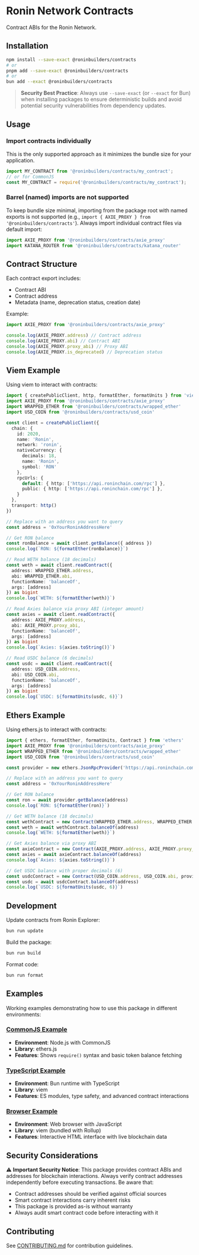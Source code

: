 # Ronin Network Contracts

Contract ABIs for the Ronin Network.

## Installation

```bash
npm install --save-exact @roninbuilders/contracts
# or
pnpm add --save-exact @roninbuilders/contracts
# or
bun add --exact @roninbuilders/contracts
```

> **Security Best Practice**: Always use `--save-exact` (or `--exact` for Bun) when installing packages to ensure deterministic builds and avoid potential security vulnerabilities from dependency updates.

## Usage

### Import contracts individually

This is the only supported approach as it minimizes the bundle size for your application.

```typescript
import MY_CONTRACT from '@roninbuilders/contracts/my_contract';
// or for CommonJS
const MY_CONTRACT = require('@roninbuilders/contracts/my_contract');
```

### Barrel (named) imports are not supported

To keep bundle size minimal, importing from the package root with named exports is not supported (e.g., `import { AXIE_PROXY } from '@roninbuilders/contracts'`). Always import individual contract files via default import:

```typescript
import AXIE_PROXY from '@roninbuilders/contracts/axie_proxy'
import KATANA_ROUTER from '@roninbuilders/contracts/katana_router'
```

## Contract Structure

Each contract export includes:

- Contract ABI
- Contract address
- Metadata (name, deprecation status, creation date)

Example:

```typescript
import AXIE_PROXY from '@roninbuilders/contracts/axie_proxy'

console.log(AXIE_PROXY.address) // Contract address
console.log(AXIE_PROXY.abi) // Contract ABI
console.log(AXIE_PROXY.proxy_abi) // Proxy ABI
console.log(AXIE_PROXY.is_deprecated) // Deprecation status
```

## Viem Example

Using viem to interact with contracts:

```typescript
import { createPublicClient, http, formatEther, formatUnits } from 'viem'
import AXIE_PROXY from '@roninbuilders/contracts/axie_proxy'
import WRAPPED_ETHER from '@roninbuilders/contracts/wrapped_ether'
import USD_COIN from '@roninbuilders/contracts/usd_coin'

const client = createPublicClient({
  chain: {
    id: 2020,
    name: 'Ronin',
    network: 'ronin',
    nativeCurrency: {
      decimals: 18,
      name: 'Ronin',
      symbol: 'RON'
    },
    rpcUrls: {
      default: { http: ['https://api.roninchain.com/rpc'] },
      public: { http: ['https://api.roninchain.com/rpc'] },
    }
  },
  transport: http()
})

// Replace with an address you want to query
const address = '0xYourRoninAddressHere'

// Get RON balance
const ronBalance = await client.getBalance({ address })
console.log(`RON: ${formatEther(ronBalance)}`)

// Read WETH balance (18 decimals)
const weth = await client.readContract({
  address: WRAPPED_ETHER.address,
  abi: WRAPPED_ETHER.abi,
  functionName: 'balanceOf',
  args: [address]
}) as bigint
console.log(`WETH: ${formatEther(weth)}`)

// Read Axies balance via proxy ABI (integer amount)
const axies = await client.readContract({
  address: AXIE_PROXY.address,
  abi: AXIE_PROXY.proxy_abi,
  functionName: 'balanceOf',
  args: [address]
}) as bigint
console.log(`Axies: ${axies.toString()}`)

// Read USDC balance (6 decimals)
const usdc = await client.readContract({
  address: USD_COIN.address,
  abi: USD_COIN.abi,
  functionName: 'balanceOf',
  args: [address]
}) as bigint
console.log(`USDC: ${formatUnits(usdc, 6)}`)
```

## Ethers Example

Using ethers.js to interact with contracts:

```typescript
import { ethers, formatEther, formatUnits, Contract } from 'ethers'
import AXIE_PROXY from '@roninbuilders/contracts/axie_proxy'
import WRAPPED_ETHER from '@roninbuilders/contracts/wrapped_ether'
import USD_COIN from '@roninbuilders/contracts/usd_coin'

const provider = new ethers.JsonRpcProvider('https://api.roninchain.com/rpc')

// Replace with an address you want to query
const address = '0xYourRoninAddressHere'

// Get RON balance
const ron = await provider.getBalance(address)
console.log(`RON: ${formatEther(ron)}`)

// Get WETH balance (18 decimals)
const wethContract = new Contract(WRAPPED_ETHER.address, WRAPPED_ETHER.abi, provider)
const weth = await wethContract.balanceOf(address)
console.log(`WETH: ${formatEther(weth)}`)

// Get Axies balance via proxy ABI
const axieContract = new Contract(AXIE_PROXY.address, AXIE_PROXY.proxy_abi, provider)
const axies = await axieContract.balanceOf(address)
console.log(`Axies: ${axies.toString()}`)

// Get USDC balance with proper decimals (6)
const usdcContract = new Contract(USD_COIN.address, USD_COIN.abi, provider)
const usdc = await usdcContract.balanceOf(address)
console.log(`USDC: ${formatUnits(usdc, 6)}`)
```

## Development

Update contracts from Ronin Explorer:

```bash
bun run update
```

Build the package:

```bash
bun run build
```

Format code:

```bash
bun run format
```

## Examples

Working examples demonstrating how to use this package in different environments:

### [CommonJS Example](https://github.com/roninbuilders/contracts/tree/main/examples/commonjs)

- **Environment**: Node.js with CommonJS
- **Library**: ethers.js
- **Features**: Shows `require()` syntax and basic token balance fetching

### [TypeScript Example](https://github.com/roninbuilders/contracts/tree/main/examples/typescript)

- **Environment**: Bun runtime with TypeScript
- **Library**: viem
- **Features**: ES modules, type safety, and advanced contract interactions

### [Browser Example](https://github.com/roninbuilders/contracts/tree/main/examples/browser)

- **Environment**: Web browser with JavaScript
- **Library**: viem (bundled with Rollup)
- **Features**: Interactive HTML interface with live blockchain data

## Security Considerations

⚠️ **Important Security Notice**: This package provides contract ABIs and addresses for blockchain interactions. Always verify contract addresses independently before executing transactions. Be aware that:

- Contract addresses should be verified against official sources
- Smart contract interactions carry inherent risks
- This package is provided as-is without warranty
- Always audit smart contract code before interacting with it

## Contributing

See [CONTRIBUTING.md](./CONTRIBUTING.md) for contribution guidelines.
